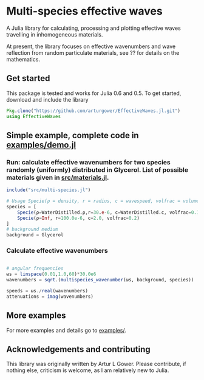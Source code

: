 # Multi-species effective waves

A Julia library for calculating, processing and plotting effective waves travelling in inhomogeneous materials.

At present, the library focuses on effective wavenumbers and wave reflection from random particulate materials, see ?? for details on the mathematics.

## Get started
This package is tested and works for Julia 0.6 and 0.5.
To get started, download and include the library
```julia
Pkg.clone("https://github.com/arturgower/EffectiveWaves.jl.git")
using EffectiveWaves
```

## Simple example, complete code in [examples/demo.jl](examples/demo.jl)
### Run: calculate effective wavenumbers for two species randomly (uniformly) distributed in Glycerol. List of possible materials given in [src/materials.jl](src/materials.jl).
```julia
include("src/multi-species.jl")

# Usage Specie(ρ = density, r = radius, c = wavespeed, volfrac = volume fraction)
species = [
    Specie(ρ=WaterDistilled.ρ,r=30.e-6, c=WaterDistilled.c, volfrac=0.1),
    Specie(ρ=Inf, r=100.0e-6, c=2.0, volfrac=0.2)
]
# background medium
background = Glycerol
```

### Calculate effective wavenumbers
```julia

# angular frequencies
ωs = linspace(0.01,1.0,60)*30.0e6
wavenumbers = sqrt.(multispecies_wavenumber(ωs, background, species))

speeds = ωs./real(wavenumbers)
attenuations = imag(wavenumbers)
```

## More examples
For more examples and details go to [examples/](examples/).

## Acknowledgements and contributing
This library was originally written by Artur L Gower.
Please contribute, if nothing else, criticism is welcome, as I am relatively new to Julia.
